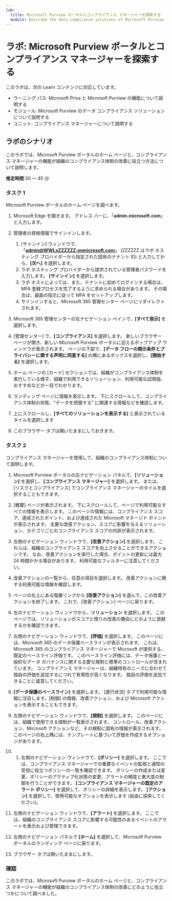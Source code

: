 ```yaml
---
lab:
  title: Microsoft Purview ポータルとコンプライアンス マネージャーを探索する
  module: Describe the data compliance solutions of Microsoft Purview
---
```


# ラボ: Microsoft Purview ポータルとコンプライアンス マネージャーを探索する

このラボは、次の Learn コンテンツに対応しています。

- ラーニング パス: Microsoft Priva と Microsoft Purview の機能について説明する
- モジュール: Microsoft Purview のデータ コンプライアンス ソリューションについて説明する
- ユニット: コンプライアンス マネージャーについて説明する

## ラボのシナリオ

このラボでは、Microsoft Purview ポータルのホーム ページと、コンプライアンス マネージャーの機能が組織のコンプライアンス体制の改善に役立つ方法について説明します。

**推定時間**:30 ～ 45 分

### タスク 1

Microsoft Purview ポータルのホーム ページを調べます。

1. Microsoft Edge を開きます。 アドレス バーに、「**admin.microsoft.com**」と入力します。
1. 管理者の資格情報でサインインします。
    1. [サインイン] ウィンドウで、「**admin@WWLxZZZZZZ.onmicrosoft.com**」 (ZZZZZZ はラボ ホスティング プロバイダーから指定された固有のテナント ID) と入力してから、**[次へ]** を選択します。
    1. ラボ ホスティング プロバイダーから提供されている管理者パスワードを入力します。 **[サインイン]** を選択します。
    1. ラボ ホストによっては、また、テナントに初めてログインする場合は、MFA 登録プロセスを完了するように求められる場合があります。 その場合は、画面の指示に従って MFA をセットアップします。
    1. サインインすると、Microsoft 365 管理センター ページにリダイレクトされます。

1. Microsoft 365 管理センターの左ナビゲーション ペインで、**[すべて表示]** を選択します。

1. [管理センター] で、**[コンプライアンス]** を選択します。  新しいブラウザー ページが開き、新しい Microsoft Purview ポータルに迎えるポップアップ ウィンドウが表示されます。 ページの下部で、**[データ フローの開示条件とプライバシーに関する声明に同意する]** の横にあるボックスを選択し、**[開始する]** を選択します。

1. ホーム ページの [カード] セクションでは、組織がコンプライアンス体制を実行している様子、組織で利用できるソリューション、利用可能な試用版、おすすめなどが一目でわかります。

1. ランディング ページに情報を表示します。  下にスクロールして、コンプライアンス体制の状態、"データを把握する" に関連する情報などを確認します。

1. 上にスクロールし、**[すべてのソリューションを表示する]** と表示されているタイルを選択します

1. このブラウザー タブは開いたままにしておきます。

### タスク 2

コンプライアンス マネージャーを使用して、組織のコンプライアンス体制について説明します。

1. Microsoft Purview ポータルの左ナビゲーション パネルで、**[ソリューション]** を選択し、**[コンプライアンス マネージャー]** を選択します。  または、[リスクとコンプライアンス] でコンプライアンス マネージャーのタイルを選択することもできます。

1. [概要] ページが表示されます。 下にスクロールして、ページで利用可能なすべての情報を表示します。  このページの情報には、コンプライアンス スコア、達成されたポイント、および達成された Microsoft マネージド ポイントが表示されます。   主要な改善アクション、スコアに影響を与えるソリューション、カテゴリごとのコンプライアンス スコアの内訳が表示されます。

1. 左側のナビゲーション ウィンドウで、**[改善アクション]** を選択します。  これらは、組織のコンプライアンス スコアを向上させることができるアクションです。 なお、改善アクションを実行した場合、ポイントの更新には最大 24 時間かかる場合があります。  利用可能なフィルターに注意してください。

1. 改善アクションの一覧から、任意の項目を選択します。  改善アクションに関する利用可能な情報を確認します。

1. ページの左上にある階層リンクから **[改善アクション]** を選んで、この改善アクションを終了します。  これで、[改善アクション] ページに戻ります。

1. 左のナビゲーション ウィンドウから、**ソリューション** を選択します。 このページでは、ソリューションがスコアと残りの改善の機会にどのように貢献するかを確認できます。

1. 左側のナビゲーション ウィンドウで、**[評価]** を選択します。 このページには、Microsoft 365 のデータ保護ベースラインが表示されます。  これは、Microsoft 365 のコンプライアンス マネージャーで Microsoft が提供する、既定のベースライン評価です。  このベースライン評価には、データ保護と一般的なデータ ガバナンスに関する主要な規制と標準のコントロールが含まれています。 コンプライアンス マネージャーは、組織特有のニーズに合わせて独自の評価を追加するにつれて有用性が高くなります。  独自の評価を追加できることに留意してください。

1. **[データ保護のベースライン]** を選択します。  [進行状況] タブで利用可能な情報に注目します。[制御] の情報、改善アクション、および Microsoft アクションを表示することもできます。  

1. 左側のナビゲーション ウィンドウで、**[規制]** を選択します。  このページには、組織で使用できる規制が一覧表示されます。 コントロール、改善アクション、Microsoft アクションなど、その規制に固有の情報が表示されます。 このページの右上隅には、テンプレートに基づいて評価を作成するオプションがあります。

1. 1. 左側のナビゲーション ウィンドウで、**[ポリシー]** を選択します。 ここでは、コンプライアンス マネージャーでの重要なイベントの監視と通知の受信に役立つポリシーの一覧を確認できます。 ポリシーの作成または変更、ポリシーのアクティブ化状態の変更、アラートの頻度と重大度の制御を行うことができます。 **[コンプライアンス マネージャーの既定のアラート ポリシー]** を選択して、ポリシーの詳細を表示します。  **[アクション]** を選択して、使用可能なオプションを表示します (自由に探索してください)。

1. 左側のナビゲーション ウィンドウで、**[アラート]** を選択します。   ここでは、組織のコンプライアンス スコアに影響する可能性のあるイベントのアラートを表示および管理できます。 

1. 左側のナビゲーション パネルで **[ホーム]** を選択して、Microsoft Purview ポータルのランディング ページに戻ります。

1. ブラウザー タブは開いたままにします。

### 確認

このラボでは、Microsoft Purview ポータルのホーム ページと、コンプライアンス マネージャーの機能が組織のコンプライアンス体制の改善にどのように役立つかについて調べました。
